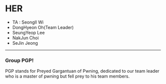# HER

- TA : SeongIl Wi
- DongHyeon Oh(Team Leader)
- SeungYeop Lee
- NakJun Choi
- SeJin Jeong

---

### Group PGP!

PGP stands for Preyed Gargantuan of Pwning, dedicated to our team leader who is a master of pwning but fell prey to his team members.
